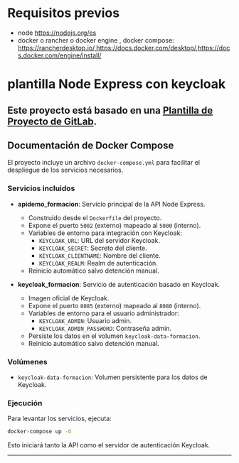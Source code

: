 # Requisitos previos
 - node https://nodejs.org/es
 - docker o rancher o docker engine , docker compose:  https://rancherdesktop.io/,https://docs.docker.com/desktop/,https://docs.docker.com/engine/install/

# plantilla Node Express con keycloak

Este proyecto está basado en una [Plantilla de Proyecto de GitLab](https://docs.gitlab.com/ee/user/project/#create-a-project-from-a-built-in-template).
---

## Documentación de Docker Compose

El proyecto incluye un archivo `docker-compose.yml` para facilitar el despliegue de los servicios necesarios.

### Servicios incluidos

- **apidemo_formacion**: Servicio principal de la API Node Express.
    - Construido desde el `Dockerfile` del proyecto.
    - Expone el puerto `5002` (externo) mapeado al `5000` (interno).
    - Variables de entorno para integración con Keycloak:
        - `KEYCLOAK_URL`: URL del servidor Keycloak.
        - `KEYCLOAK_SECRET`: Secreto del cliente.
        - `KEYCLOAK_CLIENTNAME`: Nombre del cliente.
        - `KEYCLOAK_REALM`: Realm de autenticación.
    - Reinicio automático salvo detención manual.

- **keycloak_formacion**: Servicio de autenticación basado en Keycloak.
    - Imagen oficial de Keycloak.
    - Expone el puerto `8085` (externo) mapeado al `8080` (interno).
    - Variables de entorno para el usuario administrador:
        - `KEYCLOAK_ADMIN`: Usuario admin.
        - `KEYCLOAK_ADMIN_PASSWORD`: Contraseña admin.
    - Persiste los datos en el volumen `keycloak-data-formacion`.
    - Reinicio automático salvo detención manual.

### Volúmenes

- `keycloak-data-formacion`: Volumen persistente para los datos de Keycloak.

### Ejecución

Para levantar los servicios, ejecuta:

```bash
docker-compose up -d
```

Esto iniciará tanto la API como el servidor de autenticación Keycloak.

---
